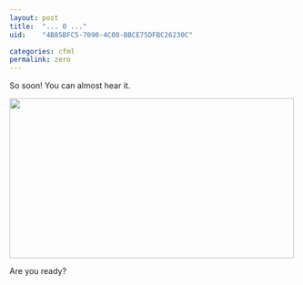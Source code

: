 ```yaml
---
layout: post
title:  "... 0 ..."
uid:	"4B85BFC5-7090-4C08-BBCE75DFBC26230C"

categories: cfml
permalink: zero
---
```

<p>So soon! You can almost hear it.</p>

<p><a href="http://www.markdrew.co.uk/blog/assets/content/43590-lucy-lucy-wallpaper.jpg" target="_blank"><img alt="" src="http://www.markdrew.co.uk/blog/assets/content/43590-lucy-lucy-thumb.jpg" style="width: 500px; height: 281px;" /></a></p>

<p>Are you ready?</p>